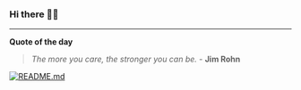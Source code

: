 ### Hi there 👋🏻


---

**Quote of the day**

> *The more you care, the stronger you can be.* - **Jim Rohn** 

[![README.md](https://github.com/marcolovazzano/marcolovazzano/actions/workflows/readme.yml/badge.svg?branch=main)](https://github.com/marcolovazzano/marcolovazzano/actions/workflows/readme.yml)
